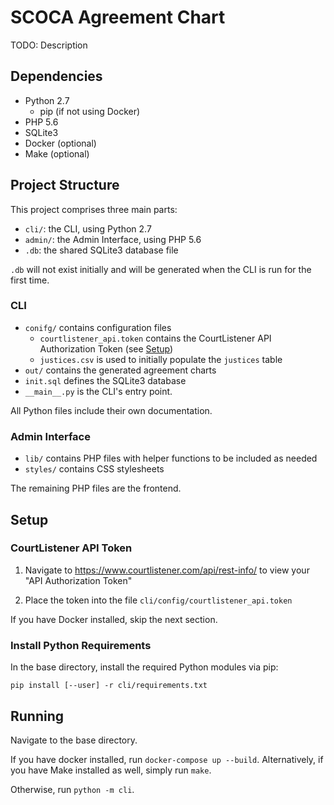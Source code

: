 # SCOCA Agreement Chart

TODO: Description


## Dependencies

- Python 2.7
    - pip (if not using Docker)
- PHP 5.6
- SQLite3
- Docker (optional)
- Make (optional)


## Project Structure

This project comprises three main parts:

 - `cli/`: the CLI, using Python 2.7
 - `admin/`: the Admin Interface, using PHP 5.6
 - `.db`: the shared SQLite3 database file

`.db` will not exist initially and will be generated when the CLI is run for the first time.

### CLI

- `conifg/` contains configuration files
    - `courtlistener_api.token` contains the CourtListener API Authorization Token (see [Setup](#setup))
    - `justices.csv` is used to initially populate the `justices` table
- `out/` contains the generated agreement charts
- `init.sql` defines the SQLite3 database
- `__main__.py` is the CLI's entry point.

All Python files include their own documentation.

### Admin Interface

- `lib/` contains PHP files with helper functions to be included as needed
- `styles/` contains CSS stylesheets

The remaining PHP files are the frontend.


## Setup

### CourtListener API Token

1. Navigate to https://www.courtlistener.com/api/rest-info/ to view your "API Authorization Token"

2. Place the token into the file `cli/config/courtlistener_api.token`

If you have Docker installed, skip the next section.

### Install Python Requirements

In the base directory, install the required Python modules via pip:
```
pip install [--user] -r cli/requirements.txt
```


## Running

Navigate to the base directory.

If you have docker installed, run `docker-compose up --build`. Alternatively, if you have Make installed as well, simply run `make`.

Otherwise, run `python -m cli`.
